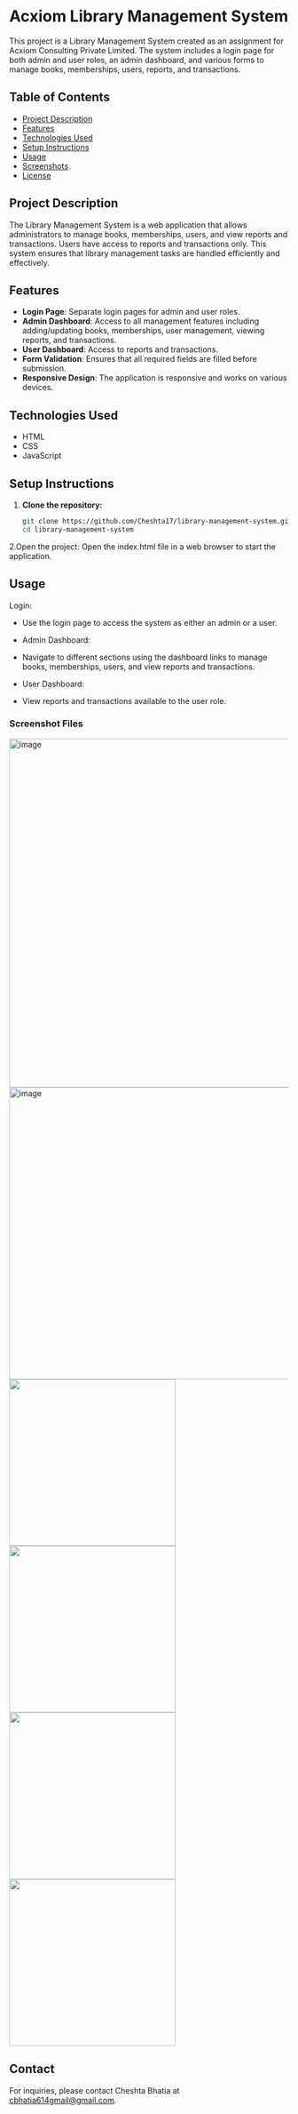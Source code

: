#  Acxiom Library Management System

This project is a Library Management System created as an assignment for Acxiom Consulting Private Limited. The system includes a login page for both admin and user roles, an admin dashboard, and various forms to manage books, memberships, users, reports, and transactions.

## Table of Contents
- [Project Description](#project-description)
- [Features](#features)
- [Technologies Used](#technologies-used)
- [Setup Instructions](#setup-instructions)
- [Usage](#usage)
- [Screenshots](#screenshots)
- [License](#license)

## Project Description
The Library Management System is a web application that allows administrators to manage books, memberships, users, and view reports and transactions. Users have access to reports and transactions only. This system ensures that library management tasks are handled efficiently and effectively.

## Features
- **Login Page**: Separate login pages for admin and user roles.
- **Admin Dashboard**: Access to all management features including adding/updating books, memberships, user management, viewing reports, and transactions.
- **User Dashboard**: Access to reports and transactions.
- **Form Validation**: Ensures that all required fields are filled before submission.
- **Responsive Design**: The application is responsive and works on various devices.

## Technologies Used
- HTML
- CSS
- JavaScript

## Setup Instructions
1. **Clone the repository:**
   ```bash
   git clone https://github.com/Cheshta17/library-management-system.git        
   cd library-management-system
2.Open the project:
Open the index.html file in a web browser to start the application.


## Usage
Login:

- Use the login page to access the system as either an admin or a user.
- Admin Dashboard:


- Navigate to different sections using the dashboard links to manage books, memberships, users, and view reports and transactions.
- User Dashboard:

- View reports and transactions available to the user role.


### Screenshot Files
<img width="628" alt="image" src="https://github.com/user-attachments/assets/940a5a7a-c9b1-464e-a21f-c2f6f9217027" />
<img width="525" alt="image" src="https://github.com/user-attachments/assets/f31a4656-6143-4459-8624-61e10cfb2eb1" />
<img src="https://github.com/gauravsingh112/Acxiom-Assignment-/assets/129499661/09abf501-fa79-47d2-bd71-34e15338f615"  width="300">
<img src="https://github.com/gauravsingh112/Acxiom-Assignment-/assets/129499661/a13f26e4-9832-4f3e-b529-acb4e5d8d936"  width="300">
<img src="https://github.com/gauravsingh112/Acxiom-Assignment-/assets/129499661/f8fe0ae4-af86-4909-b681-8ecd3658feee"  width="300"> 
<img src="https://github.com/gauravsingh112/Acxiom-Assignment-/assets/129499661/e8a91369-d9dc-4791-9d72-6e29f72a1cfe"  width="300">


## Contact
For inquiries, please contact Cheshta Bhatia at cbhatia614gmail@gmail.com.






   
